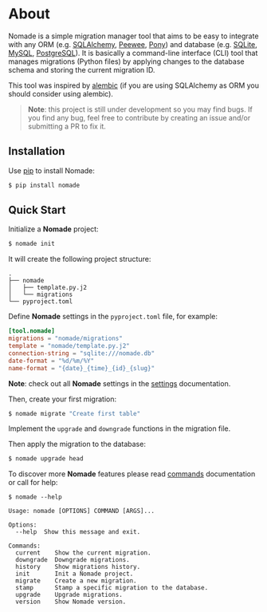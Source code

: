 # About

Nomade is a simple migration manager tool that aims to be easy to integrate with any ORM (e.g. [SQLAlchemy](https://www.sqlalchemy.org/), [Peewee](http://docs.peewee-orm.com/en/latest/), [Pony](https://ponyorm.org/)) and database (e.g. [SQLite](https://www.sqlite.org/index.html), [MySQL](https://www.mysql.com/), [PostgreSQL](https://www.postgresql.org/)). It is basically a command-line interface (CLI) tool that manages migrations (Python files) by applying changes to the database schema and storing the current migration ID.

This tool was inspired by [alembic](https://alembic.sqlalchemy.org/en/latest/) (if you are using SQLAlchemy as ORM you should consider using alembic).

> **Note**: this project is still under development so you may find bugs. If you find any bug, feel free to contribute by creating an issue and/or submitting a PR to fix it.

## Installation

Use [pip](https://pip.pypa.io/en/stable/installing/) to install Nomade:

```bash
$ pip install nomade
```

## Quick Start

Initialize a **Nomade** project:

```bash
$ nomade init
```

It will create the following project structure:

```
.
├── nomade
│   ├── template.py.j2
│   └── migrations
└── pyproject.toml
```

Define **Nomade** settings in the `pyproject.toml` file, for example:

```toml
[tool.nomade]
migrations = "nomade/migrations"
template = "nomade/template.py.j2"
connection-string = "sqlite:///nomade.db"
date-format = "%d/%m/%Y"
name-format = "{date}_{time}_{id}_{slug}"
```

**Note**: check out all **Nomade** settings in the [settings](./settings.md) documentation.

Then, create your first migration:

```bash
$ nomade migrate "Create first table"
```

Implement the `upgrade` and `downgrade` functions in the migration file.

Then apply the migration to the database:

```bash
$ nomade upgrade head
```

To discover more **Nomade** features please read [commands](./commands.md) documentation or call for help:

```
$ nomade --help

Usage: nomade [OPTIONS] COMMAND [ARGS]...

Options:
  --help  Show this message and exit.

Commands:
  current    Show the current migration.
  downgrade  Downgrade migrations.
  history    Show migrations history.
  init       Init a Nomade project.
  migrate    Create a new migration.
  stamp      Stamp a specific migration to the database.
  upgrade    Upgrade migrations.
  version    Show Nomade version.
```

